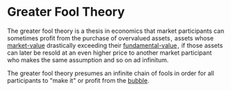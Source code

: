 # Greater Fool Theory

The greater fool theory is a thesis in economics that market participants can sometimes profit from the purchase of overvalued assets ,  assets whose [market-value](market-value.md) drastically exceeding their [fundamental-value](fundamental-value.md) ,  if those assets can later be resold at an even higher price to another market participant who makes the same assumption and so on ad infinitum.

The greater fool theory presumes an infinite chain of fools in order for all participants to "make it" or profit from the [bubble](bubble.md).